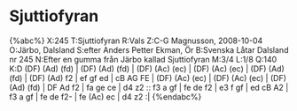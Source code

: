 # Sjuttiofyran

{%abc%}
X:245
T:Sjuttiofyran
R:Vals
Z:C-G Magnusson, 2008-10-04
O:Järbo, Dalsland
S:efter Anders Petter Ekman, Ör
B:Svenska Låtar Dalsland nr 245
N:Efter en gumma från Järbo kallad Sjuttiofyran
M:3/4
L:1/8
Q:140
K:D
(DF) (Ad) (fd) | (DF) (Ad) (fd) | (DF) (Ac) (ec) | (DF) (Ac) (ec) |
(DF) (Ad) (fd) | (DF) (Ad) f2 | ef gf ed | cB AG FE |
(DF) (Ac) (ec) | (DF) (Ac) (ec) | (DF) (Ad) (fd) | DF Ad f2 |
fa ge ce | d4 z2 ::  f3 a gf | fe de f2 | e3 f gf | ed cB A2 |
f3 a gf | fe de f2- | fe (Ac) ec | d4 z2 :|
{%endabc%}

